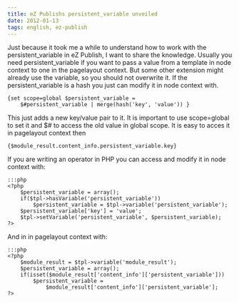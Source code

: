 ```yaml
---
title: eZ Publishs persistent_variable unveiled
date: 2012-01-13
tags: english, ez-publish
---
```


Just because it took me a while to understand how to work with the persistent_variable in eZ Publish, I want to share the knowledge.
Usually you need persistent_variable if you want to pass a value from a template in node context to one in the pagelayout context. But some other extension might already use the variable, so you should not overwrite it.
If the persistent_variable is a hash you just can modify it in node context with.

    {set scope=global $persistent_variable = 
        $#persistent_variable | merge(hash('key', 'value')) }
    
This just adds a new key/value pair to it. It is important to use scope=global to set it and $# to access the old value in global scope.
It is easy to acces it in pagelayout context then

    {$module_result.content_info.persistent_variable.key}
    
If you are writing an operator in PHP you can access and modify it in node context with:

    :::php
    <?php
        $persistent_variable = array();
        if($tpl->hasVariable('persistent_variable'))
            $persistent_variable = $tpl->variable('persistent_variable');
        $persistent_variable['key'] = 'value';
        $tpl->setVariable('persistent_variable', $persistent_variable);
    ?>
    
And in in pagelayout context with:

    :::php
    <?php
        $module_result = $tpl->variable('module_result');
        $persistent_variable = array();
        if(isset($module_result['content_info']['persistent_variable']))
            $persistent_variable = 
                $module_result['content_info']['persistent_variable'];
    ?>